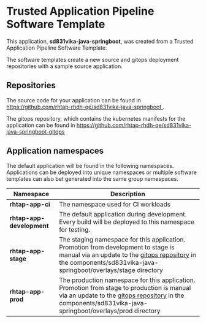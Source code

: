 # Trusted Application Pipeline Software Template

This application, **sd831vika-java-springboot**, was created from a Trusted Application Pipeline Software Template.

The software templates create a new source and gitops deployment repositories with a sample source application. 

## Repositories

The source code for your application can be found in [https://github.com/rhtap-rhdh-qe/sd831vika-java-springboot ](https://github.com/rhtap-rhdh-qe/sd831vika-java-springboot ).
 
The gitops repository, which contains the kubernetes manifests for the application can be found in 
[https://github.com/rhtap-rhdh-qe/sd831vika-java-springboot-gitops ](https://github.com/rhtap-rhdh-qe/sd831vika-java-springboot-gitops ) 

## Application namespaces 

The default application will be found in the following namespaces. Applications can be deployed into unique namespaces or multiple software templates can also bet generated into the same group namespaces.  

|  Namespace   |  Description   |  
| -------- | -------- |
| **rhtap-app-ci** | The namespace used for CI workloads |
| **rhtap-app-development** | The default application during development. Every build will be deployed to this namespace for testing. |
| **rhtap-app-stage** | The staging namespace for this application. Promotion from development to stage is manual via an update to the [gitops repository](https://github.com/rhtap-rhdh-qe/sd831vika-java-springboot-gitops ) in the components/sd831vika-java-springboot/overlays/stage directory |
| **rhtap-app-prod** | The production namespace for this application. Promotion from stage to production is manual via an update to the [gitops repository](https://github.com/rhtap-rhdh-qe/sd831vika-java-springboot-gitops ) in the components/sd831vika-java-springboot/overlays/prod directory |